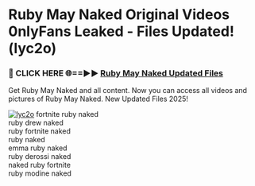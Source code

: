 # Ruby May Naked Original Videos 0nlyFans Leaked - Files Updated! (lyc2o)

<h3>🔴 CLICK HERE 🌐==►► <a href="https://tinyurl.com/up5wt9bj" rel="nofollow">Ruby May Naked Updated Files</a></h3>

Get Ruby May Naked and all content. Now you can access all videos and pictures of Ruby May Naked. New Updated Files 2025!

[![lyc2o](https://i.imgur.com/ABiUzMV.gif)](https://tinyurl.com/up5wt9bj)
fortnite ruby naked<br>
ruby drew naked<br>
ruby fortnite naked<br>
ruby naked<br>
emma ruby naked<br>
ruby derossi naked<br>
naked ruby fortnite<br>
ruby modine naked